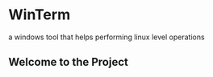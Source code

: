 # WinTerm
a windows tool that helps performing linux level operations
<br>
<h2> Welcome to the Project</h2>
